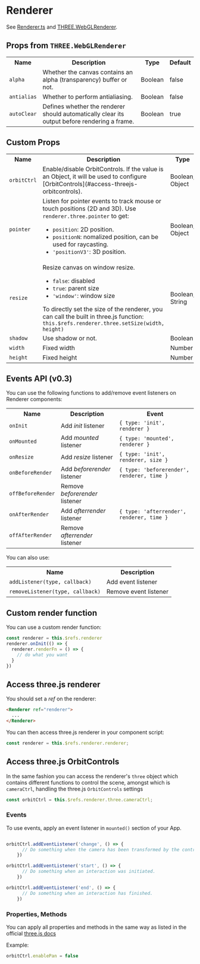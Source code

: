 # Renderer

See [Renderer.ts](https://github.com/troisjs/trois/blob/master/src/core/Renderer.ts) and [THREE.WebGLRenderer](https://threejs.org/docs/#api/en/renderers/WebGLRenderer).

## Props from `THREE.WebGLRenderer`

<table>
  <tbody>
    <tr>
      <th>Name</th>
      <th>Description</th>
      <th>Type</th>
      <th>Default</th>
    </tr>
    <tr>
      <td><code>alpha</code></td>
      <td>Whether the canvas contains an alpha (transparency) buffer or not.</td>
      <td>Boolean</td>
      <td>false</td>
    </tr>
    <tr>
      <td><code>antialias</code></td>
      <td>Whether to perform antialiasing.</td>
      <td>Boolean</td>
      <td>false</td>
    </tr>
    <tr>
      <td><code>autoClear</code></td>
      <td>Defines whether the renderer should automatically clear its output before rendering a frame.</td>
      <td>Boolean</td>
      <td>true</td>
    </tr>
  </tbody>
</table>

## Custom Props

<table>
  <tbody>
    <tr>
      <th>Name</th>
      <th>Description</th>
      <th>Type</th>
      <th>Default</th>
    </tr>
    <tr>
      <td><code>orbitCtrl</code></td>
      <td>Enable/disable OrbitControls. If the value is an Object, it will be used to configure [OrbitControls](#access-threejs-orbitcontrols).</td>
      <td>Boolean, Object</td>
      <td>false</td>
    </tr>
    <tr>
      <td><code>pointer</code></td>
      <td>
        Listen for pointer events to track mouse or touch positions (2D and 3D). Use <code>renderer.three.pointer</code> to get:
        <ul>
          <li><code>position</code>: 2D position.</li>
          <li><code>positionN</code>: nomalized position, can be used for raycasting.</li>
          <li><code>'positionV3'</code>: 3D position.</li>
        </ul>
      </td>
      <td>Boolean, Object</td>
      <td>false</td>
    </tr>
    <tr>
      <td><code>resize</code></td>
      <td>
        Resize canvas on window resize.
        <ul>
          <li><code>false</code>: disabled</li>
          <li><code>true</code>: parent size</li>
          <li><code>'window'</code>: window size</li>
        </ul>
        To directly set the size of the renderer, you can call the built in three.js function:
        <code>this.$refs.renderer.three.setSize(width, height)</code>
      </td>
      <td>Boolean, String</td>
      <td>false</td>
    </tr>
    <tr>
      <td><code>shadow</code></td>
      <td>Use shadow or not.</td>
      <td>Boolean</td>
      <td>false</td>
    </tr>
    <tr>
      <td><code>width</code></td>
      <td>Fixed width</td>
      <td>Number</td>
      <td></td>
    </tr>
    <tr>
      <td><code>height</code></td>
      <td>Fixed height</td>
      <td>Number</td>
      <td></td>
    </tr>
  </tbody>
</table>

## Events API (v0.3)

You can use the following functions to add/remove event listeners on Renderer components:

<table>
  <tbody>
    <tr>
      <th>Name</th>
      <th>Description</th>
      <th>Event </th>
    </tr>
    <tr>
      <td><code>onInit</code></td>
      <td>Add <em>init</em> listener</td>
      <td><code>{ type: 'init', renderer }</code></td>
    </tr>
    <tr>
      <td><code>onMounted</code></td>
      <td>Add <em>mounted</em> listener</td>
      <td><code>{ type: 'mounted', renderer }</code></td>
    </tr>
    <tr>
      <td><code>onResize</code></td>
      <td>Add <em>resize</em> listener</td>
      <td><code>{ type: 'init', renderer, size }</code></td>
    </tr>
    <tr>
      <td><code>onBeforeRender</code></td>
      <td>Add <em>beforerender</em> listener</td>
      <td><code>{ type: 'beforerender', renderer, time }</code></td>
    </tr>
    <tr>
      <td><code>offBeforeRender</code></td>
      <td>Remove <em>beforerender</em> listener</td>
      <td></td>
    </tr>
    <tr>
      <td><code>onAfterRender</code></td>
      <td>Add <em>afterrender</em> listener</td>
      <td><code>{ type: 'afterrender', renderer, time }</code></td>
    </tr>
    <tr>
      <td><code>offAfterRender</code></td>
      <td>Remove <em>afterrender</em> listener</td>
      <td></td>
    </tr>
  </tbody>
</table>


You can also use:

<table>
  <tbody>
    <tr>
      <th>Name</th>
      <th>Description</th>
    </tr>
    <tr>
      <td><code>addListener(type, callback)</code></td>
      <td>Add event listener</td>
    </tr>
    <tr>
      <td><code>removeListener(type, callback)</code></td>
      <td>Remove event listener</td>
    </tr>
  </tbody>
</table>

## Custom render function

You can use a custom render function:

```js
const renderer = this.$refs.renderer
renderer.onInit(() => {
  renderer.renderFn = () => {
    // do what you want
  }
})
```

## Access three.js renderer

You should set a *ref* on the renderer:

```html
<Renderer ref="renderer">
  ...
</Renderer>
```

You can then access three.js renderer in your component script:

```js
const renderer = this.$refs.renderer.renderer;
```

## Access three.js OrbitControls

In the same fashion you can access the renderer's `three` object which contains different functions to control the scene, amongst which is `cameraCtrl`, handling the three.js `OrbitControls` settings

```js
const orbitCtrl = this.$refs.renderer.three.cameraCtrl;
```

### Events

To use events, apply an event listener in `mounted()` section of your App.

```js

orbitCtrl.addEventListener('change', () => {
      // Do something when the camera has been transformed by the controls.
    })

orbitCtrl.addEventListener('start', () => {
      // Do something when an interaction was initiated.
    })

orbitCtrl.addEventListener('end', () => {
      // Do something when an interaction has finished.
    })

```


### Properties, Methods
You can apply all properties and methods in the same way as listed in the official [three.js docs](https://threejs.org/docs/?q=orbit#examples/en/controls/OrbitControls)

Example:

```js
orbitCtrl.enablePan = false
```
